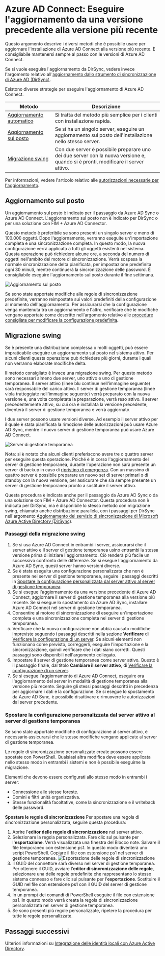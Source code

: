 <properties
   pageTitle="Azure AD Connect: Eseguire l'aggiornamento da una versione precedente | Microsoft Azure"
   description="Illustra i diversi metodi per eseguire l'aggiornamento alla versione più recente di Azure Active Directory Connect, tra cui l'aggiornamento sul posto e la migrazione swing."
   services="active-directory"
   documentationCenter=""
   authors="AndKjell"
   manager="stevenpo"
   editor=""/>

<tags
   ms.service="active-directory"
   ms.devlang="na"
   ms.topic="article"
   ms.tgt_pltfrm="na"
   ms.workload="Identity"
   ms.date="04/14/2016"
   ms.author="andkjell"/>

# Azure AD Connect: Eseguire l'aggiornamento da una versione precedente alla versione più recente
Questo argomento descrive i diversi metodi che è possibile usare per aggiornare l'installazione di Azure AD Connect alla versione più recente. È consigliabile mantenersi sempre al passo con le versioni di Azure AD Connect.

Se si vuole eseguire l'aggiornamento da DirSync, vedere invece l'argomento relativo all'[aggiornamento dallo strumento di sincronizzazione di Azure AD (DirSync)](active-directory-aadconnect-dirsync-upgrade-get-started.md).

Esistono diverse strategie per eseguire l'aggiornamento di Azure AD Connect.

| Metodo | Descrizione |
| --- | --- |
| [Aggiornamento automatico](active-directory-aadconnect-feature-automatic-upgrade.md) | Si tratta del metodo più semplice per i clienti con installazione rapida. |
| [Aggiornamento sul posto](#in-place-upgrade) | Se si ha un singolo server, eseguire un aggiornamento sul posto dell'installazione nello stesso server. |
| [Migrazione swing](#swing-migration) | Con due server è possibile preparare uno dei due server con la nuova versione e, quando si è pronti, modificare il server attivo.

Per informazioni, vedere l'articolo relativo alle [autorizzazioni necessarie per l'aggiornamento](active-directory-aadconnect-accounts-permissions.md#upgrade).

## Aggiornamento sul posto
Un aggiornamento sul posto è indicato per il passaggio da Azure AD Sync o Azure AD Connect. L'aggiornamento sul posto non è indicato per DirSync o per una soluzione con FIM + Azure AD Connector.

Questo metodo è preferibile se sono presenti un singolo server e meno di 100.000 oggetti. Dopo l'aggiornamento, verranno eseguite un'importazione completa e una sincronizzazione completa. In questo modo, la nuova configurazione verrà applicata a tutti gli oggetti esistenti nel sistema. Questa operazione può richiedere alcune ore, a seconda del numero di oggetti nell'ambito del motore di sincronizzazione. Verrà sospesa la normale sincronizzazione delta pianificata, per impostazione predefinita ogni 30 minuti, mentre continuerà la sincronizzazione delle password. È consigliabile eseguire l'aggiornamento sul posto durante il fine settimana.

![Aggiornamento sul posto](./media/active-directory-aadconnect-upgrade-previous-version/inplaceupgrade.png)

Se sono state apportate modifiche alle regole di sincronizzazione predefinite, verranno reimpostate sui valori predefiniti della configurazione al momento dell'aggiornamento. Per assicurarsi che la configurazione venga mantenuta tra un aggiornamento e l'altro, verificare che le modifiche vengano apportate come descritto nell'argomento relativo alle [procedure consigliate per modificare la configurazione predefinita](active-directory-aadconnectsync-best-practices-changing-default-configuration.md).

## Migrazione swing
Se è presente una distribuzione complessa o molti oggetti, può essere impraticabile eseguire un aggiornamento sul posto nel sistema attivo. Per alcuni clienti questa operazione può richiedere più giorni, durante i quali non verranno elaborate modifiche delta.

Il metodo consigliato è invece una migrazione swing. Per questo metodo sono necessari almeno due server, uno attivo e uno di gestione temporanea. Il server attivo (linee blu continue nell'immagine seguente) sarà responsabile del carico attivo. Il server di gestione temporanea (linee viola tratteggiate nell'immagine seguente) verrà preparato con la nuova versione e, una volta completata la preparazione, verrà reso attivo. Il server precedentemente attivo, su cui ora è installata la versione precedente, diventerà il server di gestione temporanea e verrà aggiornato.

I due server possono usare versioni diverse. Ad esempio il server attivo per il quale è stata pianificata la rimozione delle autorizzazioni può usare Azure AD Sync, mentre il nuovo server di gestione temporanea può usare Azure AD Connect.

![Server di gestione temporanea](./media/active-directory-aadconnect-upgrade-previous-version/stagingserver1.png)

Nota: si è notato che alcuni clienti preferiscono avere tre o quattro server per eseguire questa operazione. Poiché è in corso l'aggiornamento del server di gestione temporanea, durante l'operazione non sarà presente un server di backup in caso di [ripristino di emergenza](active-directory-aadconnectsync-operations.md#disaster-recovery). Con un massimo di quattro server è possibile preparare un nuovo set di server primari o di standby con la nuova versione, per assicurare che sia sempre presente un server di gestione temporanea pronto a sostituire il server attivo.

Questa procedura è indicata anche per il passaggio da Azure AD Sync o da una soluzione con FIM + Azure AD Connector. Questa procedura non è indicata per DirSync, ma è disponibile lo stesso metodo con migrazione swing, chiamato anche distribuzione parallela, con i passaggi per DirSync nell'argomento [Aggiornamento del servizio di sincronizzazione di Microsoft Azure Active Directory (DirSync)](active-directory-aadconnect-dirsync-upgrade-get-started.md).

### Passaggi della migrazione swing

1. Se si usa Azure AD Connect in entrambi i server, assicurarsi che il server attivo e il server di gestione temporanea usino entrambi la stessa versione prima di iniziare l'aggiornamento. Ciò renderà più facile un successivo confronto delle differenze. Se si esegue l'aggiornamento da Azure AD Sync, questi server hanno versioni diverse.
2. Se è stata eseguita una configurazione personalizzata che non è presente nel server di gestione temporanea, seguire i passaggi descritti in [Spostare la configurazione personalizzata dal server attivo al server di gestione temporanea](#move-custom-configuration-from-active-to-staging-server).
3. Se si esegue l'aggiornamento da una versione precedente di Azure AD Connect, aggiornare il server di gestione temporanea alla versione più recente. Se si esegue lo spostamento da Azure AD Sync, installare Azure AD Connect nel server di gestione temporanea.
4. Consentire al motore di sincronizzazione di eseguire un'importazione completa e una sincronizzazione completa nel server di gestione temporanea.
5. Verificare che la nuova configurazione non abbia causato modifiche impreviste seguendo i passaggi descritti nella sezione **Verificare** di [Verificare la configurazione di un server](active-directory-aadconnectsync-operations.md#verify-the-configuration-of-a-server). Se alcuni elementi non funzionano come previsto, correggerli, eseguire l'importazione e la sincronizzazione, quindi verificare che i dati siano corretti. Questi passaggi sono disponibili nell'argomento collegato.
6. Impostare il server di gestione temporanea come server attivo. Questo è il passaggio finale, dal titolo **Cambiare il server attivo**, di [Verificare la configurazione di un server](active-directory-aadconnectsync-operations.md#verify-the-configuration-of-a-server).
7. Se si esegue l'aggiornamento di Azure AD Connect, eseguire ora l'aggiornamento del server in modalità di gestione temporanea alla versione più recente. Seguire gli stessi passaggi descritti in precedenza per aggiornare i dati e la configurazione. Se si esegue lo spostamento da Azure AD Sync, è possibile disattivare e rimuovere le autorizzazioni dal server precedente.

### Spostare la configurazione personalizzata dal server attivo al server di gestione temporanea
Se sono state apportate modifiche di configurazione al server attivo, è necessario assicurarsi che le stesse modifiche vengano applicate al server di gestione temporanea.

Le regole di sincronizzazione personalizzate create possono essere spostate con PowerShell. Qualsiasi altra modifica deve essere applicata nello stesso modo in entrambi i sistemi e non è possibile eseguirne la migrazione.

Elementi che devono essere configurati allo stesso modo in entrambi i server:

- Connessione alle stesse foreste.
- Domini e filtri unità organizzativa.
- Stesse funzionalità facoltative, come la sincronizzazione e il writeback delle password.

**Spostare le regole di sincronizzazione** Per spostare una regola di sincronizzazione personalizzata, seguire questa procedura:

1. Aprire l'**editor delle regole di sincronizzazione** nel server attivo.
2. Selezionare la regola personalizzata. Fare clic sul pulsante per l'**esportazione**. Verrà visualizzata una finestra del Blocco note. Salvare il file temporaneo con estensione ps1. In questo modo diventerà uno script PowerShell. Copiare il file con estensione ps1 nel server di gestione temporanea. ![Esportazione delle regole di sincronizzazione](./media/active-directory-aadconnect-upgrade-previous-version/exportrule.png)
3. Il GUID del connettore sarà diverso nel server di gestione temporanea. Per ottenere il GUID, avviare l'**editor di sincronizzazione delle regole**, selezionare una delle regole predefinite che rappresentano lo stesso sistema connesso e fare clic sul pulsante per l'**esportazione**. Sostituire il GUID nel file con estensione ps1 con il GUID del server di gestione temporanea.
4. In un prompt dei comandi di PowerShell eseguire il file con estensione ps1. In questo modo verrà creata la regola di sincronizzazione personalizzata nel server di gestione temporanea.
5. Se sono presenti più regole personalizzate, ripetere la procedura per tutte le regole personalizzate.

## Passaggi successivi
Ulteriori informazioni su [Integrazione delle identità locali con Azure Active Directory](active-directory-aadconnect.md).

<!---HONumber=AcomDC_0420_2016-->